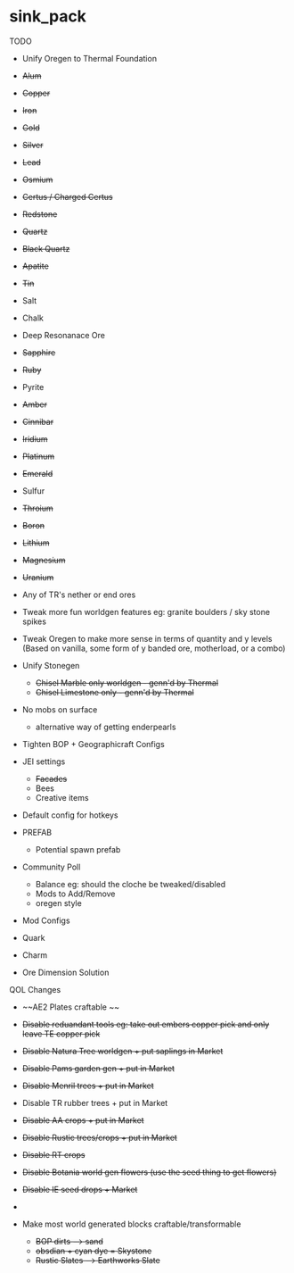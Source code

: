 # sink_pack

TODO

  * Unify Oregen to Thermal Foundation
   * ~~Alum~~
   * ~~Copper~~
   * ~~Iron~~
   * ~~Gold~~
   * ~~Silver~~
   * ~~Lead~~
   * ~~Osmium~~
   * ~~Certus / Charged Certus~~
   * ~~Redstone~~
   * ~~Quartz~~
   * ~~Black Quartz~~
   * ~~Apatite~~
   * ~~Tin~~
   * Salt
   * Chalk
   * Deep Resonanace Ore
   * ~~Sapphire~~
   * ~~Ruby~~
   * Pyrite
   * ~~Amber~~
   * ~~Cinnibar~~
   * ~~Iridium~~
   * ~~Platinum~~
   * ~~Emerald~~
   * Sulfur
   * ~~Throium~~
   * ~~Boron~~
   * ~~Lithium~~
   * ~~Magnesium~~
   * ~~Uranium~~
   * Any of TR's nether or end ores
   
  
  * Tweak more fun worldgen features eg: granite boulders / sky stone spikes
  
  * Tweak Oregen to make more sense in terms of quantity and y levels (Based on vanilla, some form of y banded ore, motherload, or a combo)
    
  * Unify Stonegen
    * ~~Chisel Marble only worldgen - genn'd by Thermal~~
    * ~~Chisel Limestone only - genn'd by Thermal~~

  * No mobs on surface
    * alternative way of getting enderpearls
    
  * Tighten BOP + Geographicraft Configs
    
  * JEI settings
    * ~~Facades~~
    * Bees
    * Creative items
  
  * Default config for hotkeys
  
  * PREFAB
    * Potential spawn prefab

  * Community Poll
    * Balance eg: should the cloche be tweaked/disabled
    * Mods to Add/Remove
    * oregen style
    
  * Mod Configs
   * Quark
   * Charm
  
  * Ore Dimension Solution
  
  QOL Changes
  * ~~AE2 Plates craftable ~~
  * ~~Disable reduandant tools eg: take out embers copper pick and only leave TE copper pick~~
  * ~~Disable Natura Tree worldgen + put saplings in Market~~
  * ~~Disable Pams garden gen + put in Market~~
  * ~~Disable Menril trees + put in Market~~
  * Disable TR rubber trees + put in Market
  * ~~Disable AA crops + put in Market~~
  * ~~Disable Rustic trees/crops + put in Market~~
  * ~~Disable RT crops~~
  * ~~Disable Botania world gen flowers (use the seed thing to get flowers)~~
  * ~~Disable IE seed drops + Market~~
  * 
  
  
  * Make most world generated blocks craftable/transformable
    * ~~BOP dirts --> sand~~
    * ~~obsdian + cyan dye = Skystone~~
    * ~~Rustic Slates --> Earthworks Slate~~

